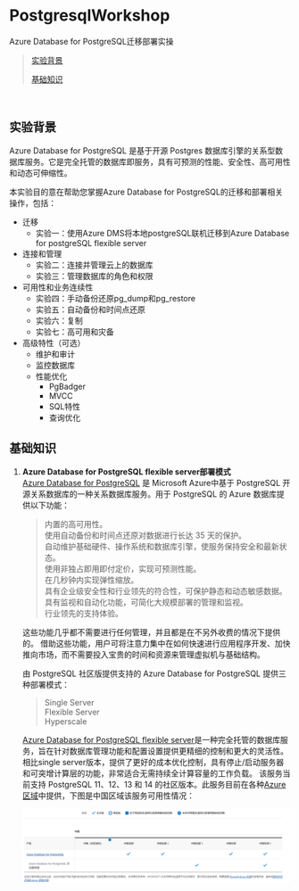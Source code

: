 # PostgresqlWorkshop
Azure Database for PostgreSQL迁移部署实操

> [实验背景](#实验背景)
>
> [基础知识](#基础知识)
>

&nbsp;
&nbsp;

## 实验背景
Azure Database for PostgreSQL 是基于开源 Postgres 数据库引擎的关系型数据库服务。它是完全托管的数据库即服务，具有可预测的性能、安全性、高可用性和动态可伸缩性。

本实验目的意在帮助您掌握Azure Database for PostgreSQL的迁移和部署相关操作，包括：
- 迁移
  - 实验一：使用Azure DMS将本地postgreSQL联机迁移到Azure Database for postgreSQL flexible server
- 连接和管理
  - 实验二：连接并管理云上的数据库
  - 实验三：管理数据库的角色和权限
- 可用性和业务连续性
  - 实验四：手动备份还原pg_dump和pg_restore
  - 实验五：自动备份和时间点还原
  - 实验六：复制
  - 实验七：高可用和灾备
- 高级特性（可选）
  - 维护和审计
  - 监控数据库
  - 性能优化
    - PgBadger
    - MVCC
    - SQL特性
    - 查询优化

    
## 基础知识
1. **Azure Database for PostgreSQL flexible server部署模式**  
   [Azure Database for PostgreSQL](https://learn.microsoft.com/zh-cn/azure/postgresql/single-server/overview) 是 Microsoft Azure中基于 PostgreSQL 开源关系数据库的一种关系数据库服务。用于 PostgreSQL 的 Azure 数据库提供以下功能：
   > 内置的高可用性。  
   > 使用自动备份和时间点还原对数据进行长达 35 天的保护。  
   > 自动维护基础硬件、操作系统和数据库引擎，使服务保持安全和最新状态。  
   > 使用非独占即用即付定价，实现可预测性能。   
   > 在几秒钟内实现弹性缩放。  
   > 具有企业级安全性和行业领先的符合性，可保护静态和动态敏感数据。  
   > 具有监视和自动化功能，可简化大规模部署的管理和监视。  
   > 行业领先的支持体验。  
   
   这些功能几乎都不需要进行任何管理，并且都是在不另外收费的情况下提供的。 借助这些功能，用户可将注意力集中在如何快速进行应用程序开发、加快推向市场，而不需要投入宝贵的时间和资源来管理虚拟机与基础结构。  
   
   由 PostgreSQL 社区版提供支持的 Azure Database for PostgreSQL 提供三种部署模式：
   > Single Server  
   > Flexible Server  
   > Hyperscale   

   [Azure Database for PostgreSQL flexible server](https://learn.microsoft.com/zh-cn/azure/postgresql/flexible-server/overview)是一种完全托管的数据库服务，旨在针对数据库管理功能和配置设置提供更精细的控制和更大的灵活性。相比single server版本，提供了更好的成本优化控制，具有停止/启动服务器和可突增计算层的功能，非常适合无需持续全计算容量的工作负载。 该服务当前支持 PostgreSQL 11、12、13 和 14 的社区版本。此服务目前在各种[Azure区域](https://azure.microsoft.com/zh-cn/explore/global-infrastructure/products-by-region/?products=cosmos-db,postgresql)中提供，下图是中国区域该服务可用性情况：  

   ![](./media/readme_image2.png)
